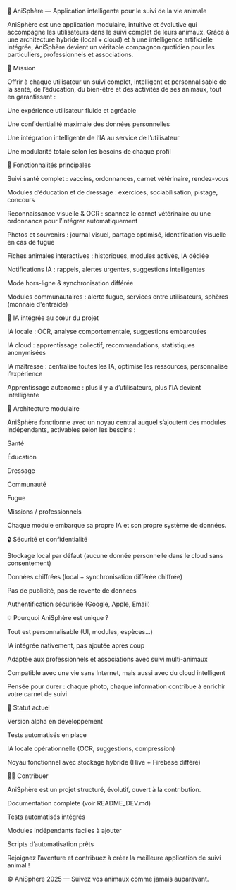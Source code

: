 🐾 AniSphère — Application intelligente pour le suivi de la vie animale

AniSphère est une application modulaire, intuitive et évolutive qui accompagne les utilisateurs dans le suivi complet de leurs animaux. Grâce à une architecture hybride (local + cloud) et à une intelligence artificielle intégrée, AniSphère devient un véritable compagnon quotidien pour les particuliers, professionnels et associations.

🎯 Mission

Offrir à chaque utilisateur un suivi complet, intelligent et personnalisable de la santé, de l’éducation, du bien-être et des activités de ses animaux, tout en garantissant :

Une expérience utilisateur fluide et agréable

Une confidentialité maximale des données personnelles

Une intégration intelligente de l’IA au service de l’utilisateur

Une modularité totale selon les besoins de chaque profil

🧩 Fonctionnalités principales

Suivi santé complet : vaccins, ordonnances, carnet vétérinaire, rendez-vous

Modules d’éducation et de dressage : exercices, sociabilisation, pistage, concours

Reconnaissance visuelle & OCR : scannez le carnet vétérinaire ou une ordonnance pour l’intégrer automatiquement

Photos et souvenirs : journal visuel, partage optimisé, identification visuelle en cas de fugue

Fiches animales interactives : historiques, modules activés, IA dédiée

Notifications IA : rappels, alertes urgentes, suggestions intelligentes

Mode hors-ligne & synchronisation différée

Modules communautaires : alerte fugue, services entre utilisateurs, sphères (monnaie d'entraide)

🤖 IA intégrée au cœur du projet

IA locale : OCR, analyse comportementale, suggestions embarquées

IA cloud : apprentissage collectif, recommandations, statistiques anonymisées

IA maîtresse : centralise toutes les IA, optimise les ressources, personnalise l’expérience

Apprentissage autonome : plus il y a d’utilisateurs, plus l’IA devient intelligente

🧱 Architecture modulaire

AniSphère fonctionne avec un noyau central auquel s’ajoutent des modules indépendants, activables selon les besoins :

Santé

Éducation

Dressage

Communauté

Fugue

Missions / professionnels

Chaque module embarque sa propre IA et son propre système de données.

🔒 Sécurité et confidentialité

Stockage local par défaut (aucune donnée personnelle dans le cloud sans consentement)

Données chiffrées (local + synchronisation différée chiffrée)

Pas de publicité, pas de revente de données

Authentification sécurisée (Google, Apple, Email)

💡 Pourquoi AniSphère est unique ?

Tout est personnalisable (UI, modules, espèces…)

IA intégrée nativement, pas ajoutée après coup

Adaptée aux professionnels et associations avec suivi multi-animaux

Compatible avec une vie sans Internet, mais aussi avec du cloud intelligent

Pensée pour durer : chaque photo, chaque information contribue à enrichir votre carnet de suivi

📲 Statut actuel

Version alpha en développement

Tests automatisés en place

IA locale opérationnelle (OCR, suggestions, compression)

Noyau fonctionnel avec stockage hybride (Hive + Firebase différé)

👨‍💻 Contribuer

AniSphère est un projet structuré, évolutif, ouvert à la contribution.

Documentation complète (voir README_DEV.md)

Tests automatisés intégrés

Modules indépendants faciles à ajouter

Scripts d’automatisation prêts

Rejoignez l’aventure et contribuez à créer la meilleure application de suivi animal !

© AniSphère 2025 — Suivez vos animaux comme jamais auparavant.


